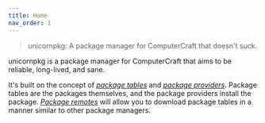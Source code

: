 ```yaml
---
title: Home
nav_order: 1
---
```


> unicornpkg: A package manager for ComputerCraft that doesn't suck.

unicornpkg is a package manager for ComputerCraft that aims to be reliable, long-lived, and sane.

It's built on the concept of [*package tables*](./specification/package-tables.md) and [*package providers*](./specification/package-providers/index.md). Package tables are the packages themselves, and the package providers install the package. [*Package remotes*](./specification/package-remotes.md) will allow you to download package tables in a manner similar to other package managers.
